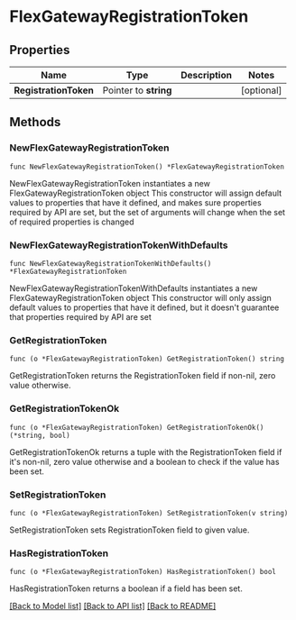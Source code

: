 # FlexGatewayRegistrationToken

## Properties

Name | Type | Description | Notes
------------ | ------------- | ------------- | -------------
**RegistrationToken** | Pointer to **string** |  | [optional] 

## Methods

### NewFlexGatewayRegistrationToken

`func NewFlexGatewayRegistrationToken() *FlexGatewayRegistrationToken`

NewFlexGatewayRegistrationToken instantiates a new FlexGatewayRegistrationToken object
This constructor will assign default values to properties that have it defined,
and makes sure properties required by API are set, but the set of arguments
will change when the set of required properties is changed

### NewFlexGatewayRegistrationTokenWithDefaults

`func NewFlexGatewayRegistrationTokenWithDefaults() *FlexGatewayRegistrationToken`

NewFlexGatewayRegistrationTokenWithDefaults instantiates a new FlexGatewayRegistrationToken object
This constructor will only assign default values to properties that have it defined,
but it doesn't guarantee that properties required by API are set

### GetRegistrationToken

`func (o *FlexGatewayRegistrationToken) GetRegistrationToken() string`

GetRegistrationToken returns the RegistrationToken field if non-nil, zero value otherwise.

### GetRegistrationTokenOk

`func (o *FlexGatewayRegistrationToken) GetRegistrationTokenOk() (*string, bool)`

GetRegistrationTokenOk returns a tuple with the RegistrationToken field if it's non-nil, zero value otherwise
and a boolean to check if the value has been set.

### SetRegistrationToken

`func (o *FlexGatewayRegistrationToken) SetRegistrationToken(v string)`

SetRegistrationToken sets RegistrationToken field to given value.

### HasRegistrationToken

`func (o *FlexGatewayRegistrationToken) HasRegistrationToken() bool`

HasRegistrationToken returns a boolean if a field has been set.


[[Back to Model list]](../README.md#documentation-for-models) [[Back to API list]](../README.md#documentation-for-api-endpoints) [[Back to README]](../README.md)


